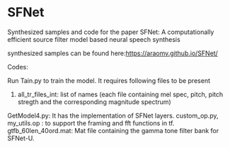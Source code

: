 # SFNet
Synthesized samples and code for the paper SFNet: A computationally efficient source filter model based neural speech synthesis

synthesized samples can be found here:https://araomv.github.io/SFNet/

Codes:

Run Tain.py to train the model. It requires following files to be present
  1. all_tr_files_int: list of names (each file containing mel spec, pitch, pitch stregth and the corresponding magnitude spectrum)
  
  
GetModel4.py: It has the implementation of SFNet layers.
custom_op.py, my_utils.op : to support the framing and fft functions in tf.
gtfb_60len_40ord.mat: Mat file containing the gamma tone filter bank for SFNet-U.

